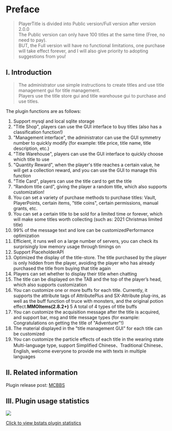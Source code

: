 # Preface
>PlayerTitle is divided into Public version/Full version after version 2.0.0  
The Public version can only have 100 titles at the same time (Free, no need to pay).  
BUT, the Full version will have no functional limitations, one purchase will take effect forever, and I will also give priority to adopting suggestions from you!

## I. Introduction
>The administrator use simple instructions to create titles and use title management gui for title management.  
Players use the title store gui and title warehouse gui to purchase and use titles.

The plugin functions are as follows:

1. Support mysql and local sqlite storage
2. "Title Shop", players can use the GUI interface to buy titles (also has a classification function!)
3. "Management interface", the administrator can use the GUI symmetry number to quickly modify (for example: title price, title name, title description, etc.)
4. "Title Warehouse", players can use the GUI interface to quickly choose which title to use
5. "Quantity Reward", when the player's title reaches a certain value, he will get a collection reward, and you can use the GUI to manage this function
6. "Title Card", players can use the title card to get the title
7. “Random title card”, giving the player a random title, which also supports customization!
8. You can set a variety of purchase methods to purchase titles: Vault, PlayerPoints, certain items, "title coins", certain permissions, manual grants, etc.
9. You can set a certain title to be sold for a limited time or forever, which will make some titles worth collecting (such as: 2021 Christmas limited title)
10. 99% of the message text and lore can be customizedPerformance optimization
11. Efficient, it runs well on a large number of servers, you can check its surprisingly low memory usage through timings on
12. Support PlaceholderAPI
13. Optimized the display of the title-store. The title purchased by the player is only hidden from the player, avoiding the player who has already purchased the title from buying that title again
14. Players can set whether to display their title when chatting
15. The title can be displayed on the TAB and the top of the player’s head, which also supports customization
16. You can customize one or more buffs for each title. Currently, it supports the attribute tags of AttributePlus and SX-Attribute plug-ins, as well as the buff function of truce with monsters, and the original potion effect.**MMOItems(2.8.2+)** 5 A total of 4 types of title buffs
17. You can customize the acquisition message after the title is acquired, and support bar, msg and title message types (for example: Congratulations on getting the title of "Adventurer"!)
18. The material displayed in the "title management GUI" for each title can be customized
19. You can customize the particle effects of each title in the wearing state
Multi-language type, support Simplified Chinese、Traditional Chinese、English, welcome everyone to provide me with texts in multiple languages

## II. Related information
Plugin release post: [MCBBS](https://www.mcbbs.net/thread-1004671-1-1.html "Click to enter")  

## III. Plugin usage statistics
![](https://bstats.org/signatures/bukkit/PlayerTitle.svg)

[Click to view bstats plugin statistics](https://bstats.org/plugin/bukkit/PlayerTitle/6913 "Click to view bstats plugin statistics")